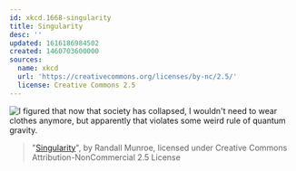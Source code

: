 ```yaml
---
id: xkcd.1668-singularity
title: Singularity
desc: ''
updated: 1616186984502
created: 1460703600000
sources:
  name: xkcd
  url: 'https://creativecommons.org/licenses/by-nc/2.5/'
  license: Creative Commons 2.5
---
```

![I figured that now that society has collapsed, I wouldn't need to wear clothes anymore, but apparently that violates some weird rule of quantum gravity.](https://imgs.xkcd.com/comics/singularity.png)
> "[Singularity](https://xkcd.com/1668/)", by Randall Munroe, licensed under Creative Commons Attribution-NonCommercial 2.5 License
